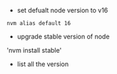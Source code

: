 * set defualt node version to v16

`nvm alias default 16`

* upgrade stable version of node

'nvm install stable'

* list all the version
